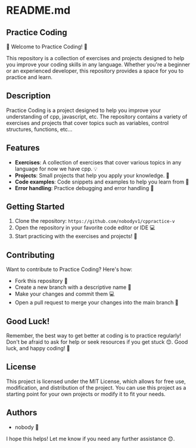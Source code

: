 

**README.md**
================

**Practice Coding**
-------------------

🚀 Welcome to Practice Coding! 🚀

This repository is a collection of exercises and projects designed to help you improve your coding skills in any language. Whether you're a beginner or an experienced developer, this repository provides a space for you to practice and learn.

**Description**
-------------

Practice Coding is a project designed to help you improve your understanding of cpp, javascript, etc. The repository contains a variety of exercises and projects that cover topics such as  variables, control structures, functions, etc...

**Features**
------------

* **Exercises**: A collection of exercises that cover various topics in any language for now we have cpp. 💡
* **Projects**: Small projects that help you apply your knowledge. 🎉
* **Code examples**: Code snippets and examples to help you learn from 🔧
* **Error handling**: Practice debugging and error handling  🚧

**Getting Started**
------------------

1. Clone the repository: `https://github.com/nobodyv1/cppractice-v`
2. Open the repository in your favorite code editor or IDE 💻
3. Start practicing with the exercises and projects! 🎉

**Contributing**
--------------

Want to contribute to Practice Coding? Here's how:

* Fork this repository 🔄
* Create a new branch with a descriptive name  📝
* Make your changes and commit them 💻
* Open a pull request to merge your changes into the main branch 📨

**Good Luck!**
--------------

Remember, the best way to get better at coding is to practice regularly! Don't be afraid to ask for help or seek resources if you get stuck 😊. Good luck, and happy coding! 🚀

**License**
----------

This project is licensed under the MIT License, which allows for free use, modification, and distribution of the project. You can use this project as a starting point for your own projects or modify it to fit your needs.

**Authors**
----------

* nobody 👋

I hope this helps! Let me know if you need any further assistance 😊.

